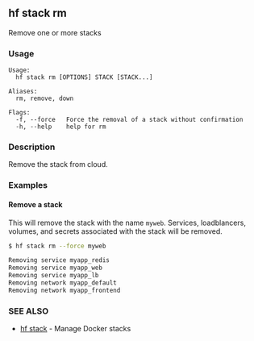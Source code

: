 ## hf stack rm

Remove one or more stacks

<!-- usage -->

### Usage

```
Usage:
  hf stack rm [OPTIONS] STACK [STACK...]

Aliases:
  rm, remove, down

Flags:
  -f, --force   Force the removal of a stack without confirmation
  -h, --help    help for rm

```
<!-- description and examples -->


### Description

Remove the stack from cloud.

### Examples

#### Remove a stack

This will remove the stack with the name `myweb`. Services, loadblancers, volumes, and secrets associated with the stack will be removed.

```bash
$ hf stack rm --force myweb

Removing service myapp_redis
Removing service myapp_web
Removing service myapp_lb
Removing network myapp_default
Removing network myapp_frontend
```


<!-- see also -->

### SEE ALSO

* [hf stack](hf_stack.md)	 - Manage Docker stacks

